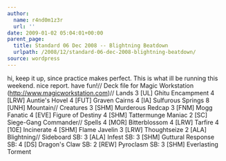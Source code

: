 ```yaml
---
author:
  name: r4nd0m1z3r
  url: ''
date: 2009-01-02 05:04:01+00:00
parent_page:
  title: Standard 06 Dec 2008 -- Blightning Beatdown
  urlpath: /2008/12/standard-06-dec-2008-blightning-beatdown/
source: wordpress
---
```


hi, keep it up, since practice makes perfect. This is what ill be running this weekend. nice report. have fun!// Deck file for Magic Workstation (<a href="http://www.magicworkstation.com" rel="nofollow">http://www.magicworkstation.com</a>)// Lands      3 [UL] Ghitu Encampment      4 [LRW] Auntie's Hovel      4 [FUT] Graven Cairns      4 [IA] Sulfurous Springs      8 [UNH] Mountain// Creatures      3 [SHM] Murderous Redcap      3 [FNM] Mogg Fanatic      4 [EVE] Figure of Destiny      4 [SHM] Tattermunge Maniac      2 [SC] Siege-Gang Commander// Spells      4 [MOR] Bitterblossom      4 [LRW] Tarfire      4 [10E] Incinerate      4 [SHM] Flame Javelin      3 [LRW] Thoughtseize      2 [ALA] Blightning// Sideboard  SB: 3 [ALA] Infest  SB: 3 [SHM] Guttural Response  SB: 4 [DS] Dragon's Claw  SB: 2 [REW] Pyroclasm  SB: 3 [SHM] Everlasting Torment